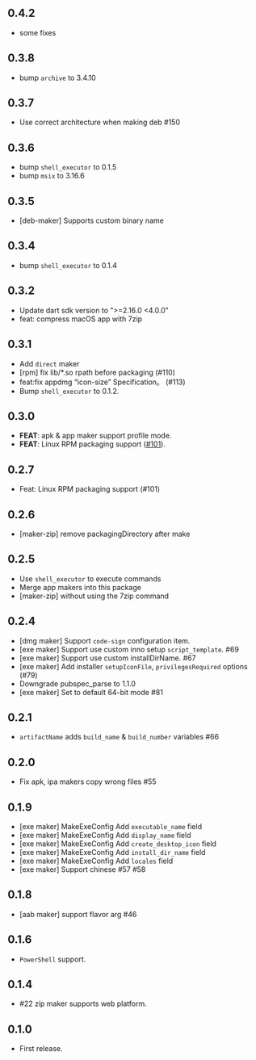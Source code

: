 ## 0.4.2

* some fixes

## 0.3.8

* bump `archive` to 3.4.10

## 0.3.7

* Use correct architecture when making deb #150

## 0.3.6

* bump `shell_executor` to 0.1.5
* bump `msix` to 3.16.6

## 0.3.5

* [deb-maker] Supports custom binary name

## 0.3.4

* bump `shell_executor` to 0.1.4

## 0.3.2

* Update dart sdk version to ">=2.16.0 <4.0.0"
* feat: compress macOS app with 7zip

## 0.3.1

* Add `direct` maker
* [rpm] fix lib/*.so rpath before packaging (#110)
* feat:fix appdmg “icon-size” Specification。 (#113)
* Bump `shell_executor` to 0.1.2.

## 0.3.0

* **FEAT**: apk & app maker support profile mode.
* **FEAT**: Linux RPM packaging support  ([#101](https://github.com/leanflutter/flutter_distributor/issues/101)).

## 0.2.7

* Feat: Linux RPM packaging support (#101)

## 0.2.6

* [maker-zip] remove packagingDirectory after make

## 0.2.5

* Use `shell_executor` to execute commands
* Merge app makers into this package
* [maker-zip] without using the 7zip command

## 0.2.4

* [dmg maker] Support `code-sign` configuration item.
* [exe maker] Support use custom inno setup `script_template`. #69
* [exe maker] Support use custom installDirName. #67
* [exe maker] Add installer `setupIconFile`, `privilegesRequired` options (#79)
* Downgrade pubspec_parse to 1.1.0
* [exe maker] Set to default 64-bit mode #81

## 0.2.1

* `artifactName` adds `build_name` & `build_number` variables #66

## 0.2.0

* Fix apk, ipa makers copy wrong files #55

## 0.1.9

* [exe maker] MakeExeConfig Add `executable_name` field
* [exe maker] MakeExeConfig Add `display_name` field
* [exe maker] MakeExeConfig Add `create_desktop_icon` field
* [exe maker] MakeExeConfig Add `install_dir_name` field
* [exe maker] MakeExeConfig Add `locales` field
* [exe maker] Support chinese #57 #58

## 0.1.8

* [aab maker] support flavor arg #46

## 0.1.6

* `PowerShell` support.

## 0.1.4

* #22 zip maker supports web platform.

## 0.1.0

* First release.
